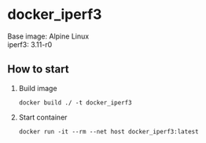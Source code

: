 # docker_iperf3  
Base image: Alpine Linux  
iperf3: 3.11-r0
## How to start  
1. Build image
    ```docker
    docker build ./ -t docker_iperf3
    ```
2. Start container
    ```docker
    docker run -it --rm --net host docker_iperf3:latest
    ```
